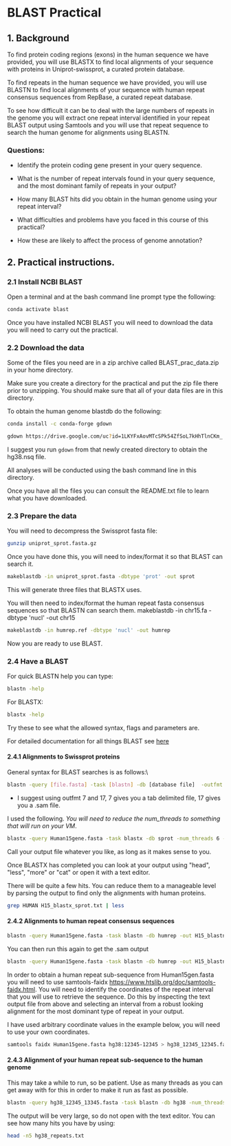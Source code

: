 
# BLAST Practical

## 1. Background

To find protein coding regions (exons) in the human sequence we have provided, you will use BLASTX to find local alignments of your sequence with proteins in Uniprot-swissprot, a curated protein database. 

To find repeats in the human sequence we have provided, you will use BLASTN to find local alignments of your sequence with human repeat consensus sequences from RepBase, a curated repeat database. 

To see how difficult it can be to deal with the large numbers of repeats in the genome you will extract one repeat interval identified in your repeat BLAST output using Samtools and you will use that repeat sequence to search the human genome for alignments using BLASTN. 

### Questions:

- Identify the protein coding gene present in your query sequence. 

- What is the number of repeat intervals found in your query sequence, and the most dominant family of repeats in your output?

- How many BLAST hits did you obtain in the human genome using your repeat interval?

- What difficulties and problems have you faced in this course of this practical?

- How these are likely to affect the process of genome annotation?

## 2. Practical instructions.

### 2.1 Install NCBI BLAST

Open a terminal and at the bash command line prompt type the following:


```bash
conda activate blast
```

Once you have installed NCBI BLAST you will need to download the data you will need to carry out the practical.

### 2.2 Download the data


Some of the files you need are in a zip archive called BLAST_prac_data.zip in your home directory.

Make sure you create a directory for the practical and put the zip file there prior to unzipping. You should make sure that all of your data files are in this directory. 

To obtain the human genome blastdb do the following:

```bash
conda install -c conda-forge gdown
```
```bash
gdown https://drive.google.com/uc?id=1LKYFxAovMTcSPk54ZfSoL7kHhTlnCKm_
```
I suggest you run `gdown` from that newly created directory to obtain the hg38.nsq file.

All analyses will be conducted using the bash command line in this directory. 

Once you have all the files you can consult the README.txt file to learn what you have downloaded. 



### 2.3 Prepare the data

You will need to decompress the Swissprot fasta file:

```bash
gunzip uniprot_sprot.fasta.gz
```
Once you have done this, you will need to index/format it so that BLAST can search it.

```bash
makeblastdb -in uniprot_sprot.fasta -dbtype 'prot' -out sprot
```

This will generate three files that BLASTX uses.

You will then need to index/format the human repeat fasta consensus sequences so that BLASTN can search them.
makeblastdb -in chr15.fa -dbtype 'nucl' -out chr15
```bash
makeblastdb -in humrep.ref -dbtype 'nucl' -out humrep
```
Now you are ready to use BLAST.

### 2.4 Have a BLAST

For quick BLASTN help you can type:

```bash
blastn -help
```

For BLASTX:

```bash
blastx -help
```

Try these to see what the allowed syntax, flags and parameters are.  

For detailed documentation for all things BLAST see [here](https://www.ncbi.nlm.nih.gov/books/NBK1762/)


#### 2.4.1 Alignments to Swissprot proteins

General syntax for BLAST searches is as follows:\

```bash
blastn -query [file.fasta] -task [blastn] -db [database file]  -outfmt [0 through 17] -out [outputfile]
```

- I suggest using outfmt 7 and 17, 7 gives you a tab delimited file, 17 gives you a .sam file. 

I used the following. *You will need to reduce the num_threads to something that will run on your VM*. 

```bash
blastx -query Human15gene.fasta -task blastx -db sprot -num_threads 6 -out H15_blastx_sprot.txt -outfmt 7
```
Call your output file whatever you like, as long as it makes sense to you. 

Once BLASTX has completed you can look at your output using "head", "less", "more" or "cat" or open it with a text editor. 

There will be quite a few hits. You can reduce them to a manageable level by parsing the output to find only the alignments with human proteins.

```bash
grep HUMAN H15_blastx_sprot.txt | less
```

#### 2.4.2 Alignments to human repeat consensus sequences

```bash
blastn -query Human15gene.fasta -task blastn -db humrep -out H15_blastn_humrep.txt -outfmt 7
```
You can then run this again to get the .sam output

```bash
blastn -query Human15gene.fasta -task blastn -db humrep -out H15_blastn_humrep.sam -outfmt 17
```

In order to obtain a human repeat sub-sequence from Human15gen.fasta you will need to use samtools-faidx https://www.htslib.org/doc/samtools-faidx.html. You will need to identify the coordinates of the repeat interval that you will use to retrieve the sequence. Do this by inspecting the text output file from above and selecting an interval from a robust looking alignment for the most dominant type of repeat in your output. 

I have used arbitrary coordinate values in the example below, you will need to use your own coordinates.

```bash 
samtools faidx Human15gene.fasta hg38:12345-12345 > hg38_12345_12345.fasta
```

#### 2.4.3 Alignment of your human repeat sub-sequence to the human genome

This may take a while to run, so be patient. Use as many threads as you can get away with for this in order to make it run as fast as possible. 

```bash
blastn -query hg38_12345_13345.fasta -task blastn -db hg38 -num_threads 6 -out hg38_repeats.txt -outfmt 7
```

The output will be very large, so do not open with the text editor. You can see how many hits you have by using:

```bash
head -n5 hg38_repeats.txt
```

